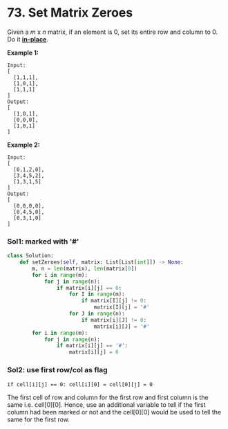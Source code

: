 # 73. Set Matrix Zeroes

Given a _m_ x _n_ matrix, if an element is 0, set its entire row and column to 0. Do it [**in-place**](https://en.wikipedia.org/wiki/In-place_algorithm).

**Example 1:**

```text
Input: 
[
  [1,1,1],
  [1,0,1],
  [1,1,1]
]
Output: 
[
  [1,0,1],
  [0,0,0],
  [1,0,1]
]
```

**Example 2:**

```text
Input: 
[
  [0,1,2,0],
  [3,4,5,2],
  [1,3,1,5]
]
Output: 
[
  [0,0,0,0],
  [0,4,5,0],
  [0,3,1,0]
]
```

### Sol1: marked with '\#'

```python
class Solution:
    def setZeroes(self, matrix: List[List[int]]) -> None:
        m, n = len(matrix), len(matrix[0])
        for i in range(m):
            for j in range(n):
                if matrix[i][j] == 0:
                    for I in range(m):
                        if matrix[I][j] != 0:
                            matrix[I][j] = '#'
                    for J in range(n):
                        if matrix[i][J] != 0: 
                            matrix[i][J] = '#'
        for i in range(m):
            for j in range(n):
                if matrix[i][j] == '#':
                    matrix[i][j] = 0
```

### Sol2: use first row/col as flag

`if cell[i][j] == 0: cell[i][0] = cell[0][j] = 0`

The first cell of row and column for the first row and first column is the same i.e. cell\[0\]\[0\]. Hence, use an additional variable to tell if the first column had been marked or not and the cell\[0\]\[0\] would be used to tell the same for the first row.

